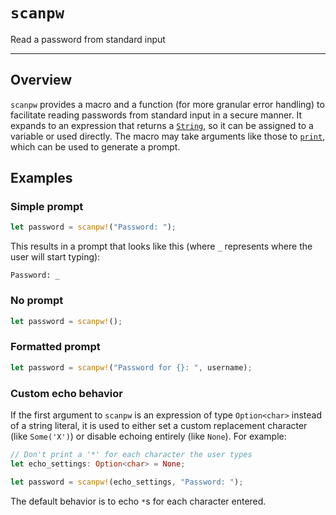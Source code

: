 # `scanpw`

Read a password from standard input

---

## Overview

`scanpw` provides a macro and a function (for more granular error handling) to
facilitate reading passwords from standard input in a secure manner. It expands
to an expression that returns a [`String`][0], so it can be assigned to
a variable or used directly. The macro may take arguments like those to
[`print`][1], which can be used to generate a prompt.

## Examples

### Simple prompt

```rust
let password = scanpw!("Password: ");
```

This results in a prompt that looks like this (where `_` represents where the
user will start typing):

```
Password: _
```

### No prompt

```rust
let password = scanpw!();
```

### Formatted prompt

```rust
let password = scanpw!("Password for {}: ", username);
```

### Custom echo behavior

If the first argument to `scanpw` is an expression of type `Option<char>`
instead of a string literal, it is used to either set a custom replacement
character (like `Some('X')`) or disable echoing entirely (like `None`). For
example:

```rust
// Don't print a '*' for each character the user types
let echo_settings: Option<char> = None;

let password = scanpw!(echo_settings, "Password: ");
```

The default behavior is to echo `*`s for each character entered.

[0]: https://doc.rust-lang.org/std/string/struct.String.html

[1]: https://doc.rust-lang.org/std/macro.print.html
